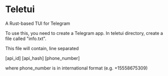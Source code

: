 # Teletui
A Rust-based TUI for Telegram

To use this, you need to create a Telegram app. In teletui directory, create a file called "info.txt".

This file will contain, line separated

[api_id]
[api_hash]
[phone_number]

where phone_number is in international format (e.g. +15558675309)


